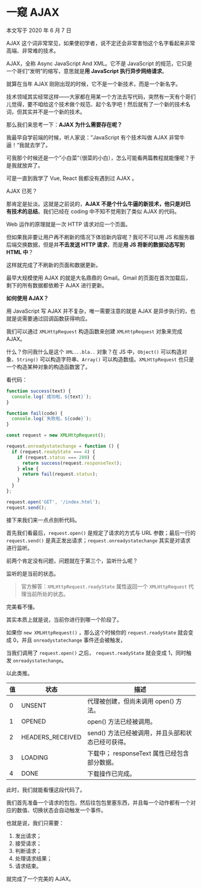 # 一窥 AJAX

本文写于 2020 年 6 月 7 日

AJAX 这个词非常常见，如果使初学者，说不定还会非常害怕这个名字看起来非常高端、非常难的技术。

AJAX，全称 Async JavaScript And XML。它不是 JavaScript 的规范，它只是一个哥们“发明”的缩写，意思就是**用 JavaScript 执行异步网络请求**。

就算在当年 AJAX 刚刚出现的时候，它不是一个新技术，而是一个新名字。

技术领域其实经常这样——大家都在用某一个方法去写代码，突然有一天有个哥们儿觉得，要不咱给这个技术做个规范、起个名字吧！然后就有了一个新的技术名词，但其实并不是一个新的技术。

那么我们来思考一下：**AJAX 为什么需要存在呢？**

我最早自学前端的时候，听人家说：”JavaScript 有个技术叫做 AJAX 非常牛逼！“我就去学了。

可我那个时候还是一个”小白菜“（很菜的小白），怎么可能看两篇教程就能懂呢？于是我就放弃了。

可是一直到我学了 Vue, React 我都没有遇到过 AJAX 。

AJAX 已死？

那肯定是扯淡。这就是之前说的，**AJAX 不是个什么牛逼的新技术，他只是对已有技术的总结**。我们已经在 coding 中不知不觉用到了类似 AJAX 的代码。

Web 运作的原理就是一次 HTTP 请求对应一个页面。

但如果我非要让用户再不刷新的情况下体验新内容呢？我可不可以用 JS 和服务器后端交换数据，但是并**不去发送 HTTP 请求**，而是**用 JS 将新的数据动态写到 HTML 中**？

这样就完成了不刷新的页面和数据更新。

最早大规模使用 AJAX 的就是大名鼎鼎的 Gmail。Gmail 的页面在首次加载后，剩下的所有数据都依赖于 AJAX 进行更新。

**如何使用 AJAX？**

用 JavaScript 写 AJAX 并不复杂，唯一需要注意的就是 AJAX 是异步执行的，也就是说需要通过回调函数获得响应。

我们可以通过 `XMLHttpRequest` 构造函数来创建 `XMLHttpRequest` 对象来完成 AJAX。

什么？你问我什么是这个 `XML...bla..` 对象？在 JS 中，`Object()` 可以构造对象、`String()` 可以构造字符串、`Array()` 可以构造数组。`XMLHttpRequest` 也只是一个构造某种对象的构造函数罢了。

看代码：

```javascript
function success(text) {
  console.log(`成功啦，${text}`);
}

function fail(code) {
  console.log(`失败啦，${code}`);
}

const request = new XMLHttpRequest();

request.onreadystatechange = function () {
  if (request.readyState === 4) {
    if (request.status === 200) {
      return success(request.responseText);
    } else {
      return fail(request.status);
    }
  }
};

request.open('GET', '/index.html');
request.send();
```

接下来我们来一点点剖析代码。

首先我们看最后，`request.open()` 是规定了请求的方式与 URL 参数；最后一行的 `request.send()` 是真正发出请求；`request.onreadystatechange` 其实是对请求进行监听。

前两个肯定没有问题，问题就在于第三个，监听什么呢？

监听的是当前的状态。

> 官方解答：`XMLHttpRequest.readyState` 属性返回一个 `XMLHttpRequest` 代理当前所处的状态。

完美看不懂。

其实本质上就是说，当前你进行到哪一个阶段了。

如果你 `new XMLHttpRequest()` ，那么这个时候你的 `request.readyState` 就会变成 0，并且 `onreadystatechange` 事件还会被触发，

当我们调用了 `request.open()` 之后， `request.readyState` 就会变成 1，同时触发 `onreadystatechange`。

以此类推。

| 值  | 状态             | 描述                                              |
| --- | ---------------- | ------------------------------------------------- |
| 0   | UNSENT           | 代理被创建，但尚未调用 open() 方法。              |
| 1   | OPENED           | open() 方法已经被调用。                           |
| 2   | HEADERS_RECEIVED | send() 方法已经被调用，并且头部和状态已经可获得。 |
| 3   | LOADING          | 下载中； responseText 属性已经包含部分数据。      |
| 4   | DONE             | 下载操作已完成。                                  |

此时，我们就能看懂这段代码了。

我们首先准备一个请求的包包，然后往包包里塞东西，并且每一个动作都有一个对应的数值、切换状态会自动触发一个事件。

也就是说，我们只需要：

1. 发出请求；
2. 接受请求；
3. 判断请求；
4. 处理请求结果；
5. 请求结束。

就完成了一个完美的 AJAX。
